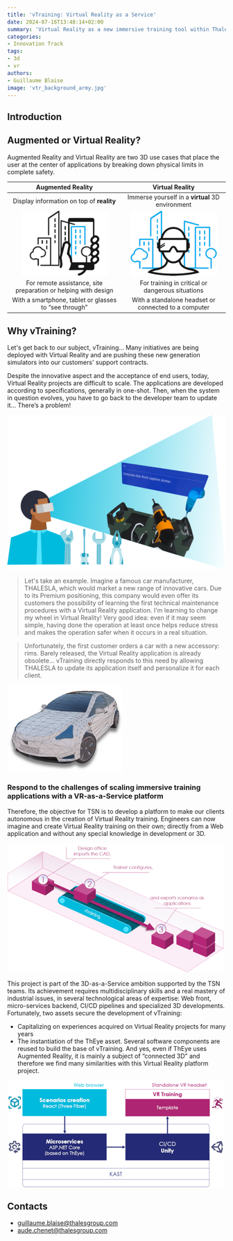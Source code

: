 ```yaml
---
title: 'vTraining: Virtual Reality as a Service'
date: 2024-07-16T13:48:14+02:00
summary: 'Virtual Reality as a new immersive training tool within Thales Group'
categories:
- Innovation Track
tags:
- 3d
- vr
authors: 
- Guillaume Blaise
image: 'vtr_background_army.jpg'
---
```


## Introduction

## Augmented or Virtual Reality?

Augmented Reality and Virtual Reality are two 3D use cases that place the user at the center of applications by breaking down physical limits in complete safety.

| Augmented Reality | Virtual Reality |
| :---------------: | :-------------: |
| Display information on top of **reality** | Immerse yourself in a **virtual** 3D environment |
| ![](vtr_intro_ar.png) | ![](vtr_intro_vr.png) |
| For remote assistance, site preparation or helping with design | For training in critical or dangerous situations |
| With a smartphone, tablet or glasses to “see through” | With a standalone headset or connected to a computer |

## Why vTraining?

Let's get back to our subject, vTraining... Many initiatives are being deployed with Virtual Reality and are pushing these new generation simulators into our customers' support contracts.

Despite the innovative aspect and the acceptance of end users, today, Virtual Reality projects are difficult to scale. The applications are developed according to specifications, generally in one-shot. Then, when the system in question evolves, you have to go back to the developer team to update it... There’s a problem!

![Virtual Reality training](vtr_training.png)

> Let's take an example. Imagine a famous car manufacturer, THALESLA, which would market a new range of innovative cars. Due to its Premium positioning, this company would even offer its customers the possibility of learning the first technical maintenance procedures with a Virtual Reality application. I'm learning to change my wheel in Virtual Reality! Very good idea: even if it may seem simple, having done the operation at least once helps reduce stress and makes the operation safer when it occurs in a real situation.

> Unfortunately, the first customer orders a car with a new accessory: rims. Barely released, the Virtual Reality application is already obsolete... vTraining directly responds to this need by allowing THALESLA to update its application itself and personalize it for each client.

![](vtr_thalesla.png)

### Respond to the challenges of scaling immersive training applications with a VR-as-a-Service platform

Therefore, the objective for TSN is to develop a platform to make our clients autonomous in the creation of Virtual Reality training.
Engineers can now imagine and create Virtual Reality training on their own; directly from a Web application and without any special knowledge in development or 3D.

![Scalability through trainers autonomy](vtr_pipeline.png)

This project is part of the 3D-as-a-Service ambition supported by the TSN teams. Its achievement requires multidisciplinary skills and a real mastery of industrial issues, in several technological areas of expertise: Web front, micro-services backend, CI/CD pipelines and specialized 3D developments. Fortunately, two assets secure the development of vTraining:
-	Capitalizing on experiences acquired on Virtual Reality projects for many years
-	The instantiation of the ThEye asset. Several software components are reused to build the base of vTraining. And yes, even if ThEye uses Augmented Reality, it is mainly a subject of “connected 3D” and therefore we find many similarities with this Virtual Reality platform project.

![Solution overview](vtr_overview.png)

## Contacts

- guillaume.blaise@thalesgroup.com
- aude.chenet@thalesgroup.com
